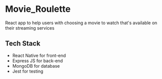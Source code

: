 # Movie_Roulette
React app to help users with choosing a movie to watch that's available on their streaming services

## Tech Stack
- React Native for front-end
- Express JS for back-end
- MongoDB for database
- Jest for testing